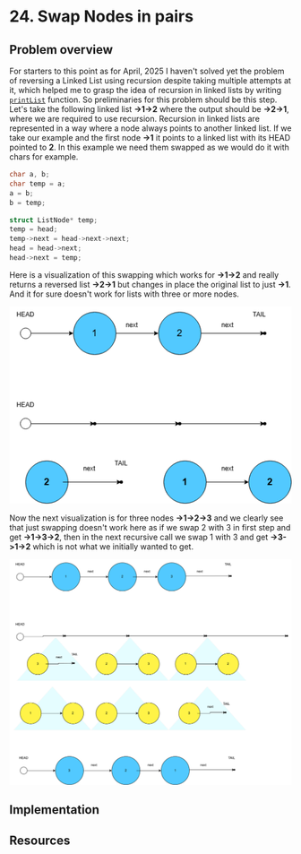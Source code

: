 # 24. Swap Nodes in pairs

## Problem overview

For starters to this point as for April, 2025 I haven't solved yet the problem of reversing a Linked List using recursion despite taking multiple attempts at it, which helped me to grasp the idea of recursion in linked lists by writing [`printList`](./../../concepts/templates/mk_linkedlist.h#:~:text=printList) function. So preliminaries for this problem should be this step. Let's take the following linked list **->1->2** where the output should be **->2->1**, where we are required to use recursion. Recursion in linked lists are represented in a way where a node always points to another linked list. If we take our example and the first node **->1** it points to a linked list with its HEAD pointed to **2**. In this example we need them swapped as we would do it with chars for example.

```c
char a, b;
char temp = a;
a = b;
b = temp;
```

```c
struct ListNode* temp;
temp = head;
temp->next = head->next->next;
head = head->next;
head->next = temp;
```

Here is a visualization of this swapping which works for **->1->2** and really returns a reversed list **->2->1** but changes in place the original list to just **->1**. And it for sure doesn't work for lists with three or more nodes.

![linked-list-recursion](assets/linked-list-recursion.drawio.png)

Now the next visualization is for three nodes **->1->2->3** and we clearly see that just swapping doesn't work here as if we swap 2 with 3 in first step and get **->1->3->2**, then in the next recursive call we swap 1 with 3 and get **->3->1->2** which is not what we initially wanted to get.

![linked-list-recursion-3elems](assets/linked-list-recursion-3-elems.drawio.svg)

## Implementation

## Resources

